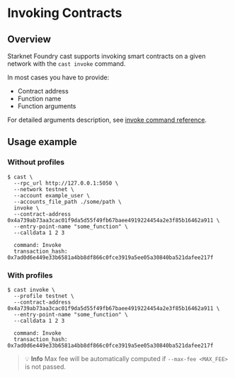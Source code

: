 # Invoking Contracts

## Overview

Starknet Foundry cast supports invoking smart contracts on a given network with the `cast invoke` command.

In most cases you have to provide:

- Contract address
- Function name
- Function arguments

For detailed arguments description, see [invoke command reference](../appendix/cast/invoke.md).

## Usage example

### Without profiles

```shell
$ cast \
  --rpc_url http://127.0.0.1:5050 \
  --network testnet \
  --account example_user \
  --accounts_file_path ./some/path \
  invoke \
  --contract-address 0x4a739ab73aa3cac01f9da5d55f49fb67baee4919224454a2e3f85b16462a911 \
  --entry-point-name "some_function" \
  --calldata 1 2 3
  
  command: Invoke
  transaction_hash: 0x7ad0d6e449e33b6581a4bb8df866c0fce3919a5ee05a30840ba521dafee217f
```

### With profiles

```shell
$ cast invoke \
  --profile testnet \
  --contract-address 0x4a739ab73aa3cac01f9da5d55f49fb67baee4919224454a2e3f85b16462a911 \
  --entry-point-name "some_function" \
  --calldata 1 2 3
  
  command: Invoke
  transaction_hash: 0x7ad0d6e449e33b6581a4bb8df866c0fce3919a5ee05a30840ba521dafee217f
```

> 💡 **Info**
> Max fee will be automatically computed if `--max-fee <MAX_FEE>` is not passed.
